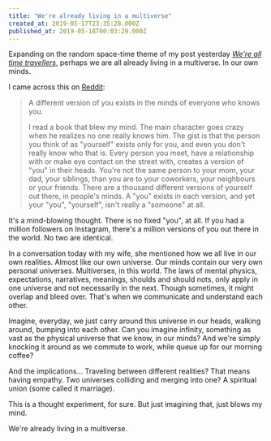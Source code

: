 ```yaml
---
title: "We're already living in a multiverse"
created_at: 2019-05-17T23:35:28.000Z
published_at: 2019-05-18T00:03:29.000Z
---
```

Expanding on the random space-time theme of my post yesterday [_We're all time travellers_](https://200wordsaday.com/words/we-re-all-time-travellers-175965cdd666d0ab91), perhaps we are all already living in a multiverse. In our own minds. 

  

I came across this on [Reddit](https://www.reddit.com/user/Oogimauskii?sort=top&t=all):

  

> A different version of you exists in the minds of everyone who knows you.   
>   
> I read a book that blew my mind. The main character goes crazy when he realizes no one really knows him. The gist is that the person you think of as "yourself" exists only for you, and even you don't really know who that is. Every person you meet, have a relationship with or make eye contact on the street with, creates a version of "you" in their heads. You're not the same person to your mom, your dad, your siblings, than you are to your coworkers, your neighbours or your friends. There are a thousand different versions of yourself out there, in people's minds. A "you" exists in each version, and yet your "you", "yourself", isn't really a "someone" at all.

  

It's a mind-blowing thought. There is no fixed "you", at all. If you had a million followers on Instagram, there's a million versions of you out there in the world. No two are identical. 

  

In a conversation today with my wife, she mentioned how we all live in our own realities. Almost like our own universe. Our minds contain our very own personal universes. Multiverses, in this world. The laws of mental physics, expectations, narratives, meanings, shoulds and should nots, only apply in one universe and not necessarily in the next. Though sometimes, it might overlap and bleed over. That's when we communicate and understand each other.

  

Imagine, everyday, we just carry around this universe in our heads, walking around, bumping into each other. Can you imagine infinity, something as vast as the physical universe that we know, in our minds? And we're simply knocking it around as we commute to work, while queue up for our morning coffee? 

  

And the implications... Traveling between different realities? That means having empathy. Two universes colliding and merging into one? A spiritual union (some called it marriage).

  

This is a thought experiment, for sure. But just imagining that, just blows my mind.   

  

We're already living in a multiverse.
